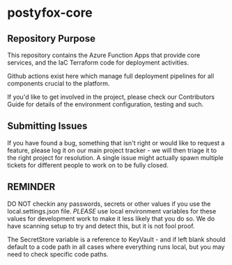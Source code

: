 # postyfox-core

## Repository Purpose

This repository contains the Azure Function Apps that provide core services, and the IaC Terraform code for deployment activities.

Github actions exist here which manage full deployment pipelines for all components crucial to the platform.

If you'd like to get involved in the project, please check our Contributors Guide for details of the environment configuration, testing and such.

## Submitting Issues

If you have found a bug, something that isn't right or would like to request a feature, please log it on our main project tracker - we will then triage it to the right project for resolution. A single issue might actually spawn multiple tickets for different people to work on to be fully closed.

## REMINDER

DO NOT checkin any passwords, secrets or other values if you use the local.settings.json file. *PLEASE* use local environment variables for these values for development work to make it less likely that you do so.  We do have scanning setup to try and detect this, but it is not fool proof. 

The SecretStore variable is a reference to KeyVault - and if left blank should default to a code path in all cases where everything runs local, but you may need to check specific code paths.